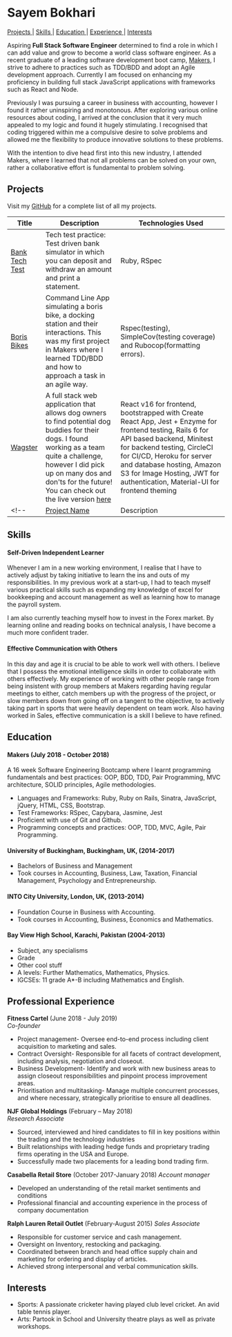 # Sayem Bokhari


[Projects ](#projects) |
[Skills ](#skills) |
[Education ](#education) |
[Experience ](#experience) |
[Interests ](#interests)



Aspiring **Full Stack Software Engineer** determined to find a role in which I can add value and grow to become a world class software engineer. As a recent graduate of a leading software development boot camp, [Makers](https://makers.tech/), I strive to adhere to practices such as TDD/BDD and adopt an Agile development approach. Currently I am focused on enhancing my proficiency in building full stack JavaScript applications with frameworks such as React and Node.

Previously I was pursuing a career in business with accounting, however I found it rather uninspiring and monotonous. After exploring various online resources about coding, I arrived at the conclusion that it very much appealed to my logic and found it hugely stimulating. I recognised that coding triggered within me a compulsive desire to solve problems and allowed me the flexibility to produce innovative solutions to these problems.

With the intention to dive head first into this new industry, I attended Makers, where I learned that not all problems can be solved on your own, rather a collaborative effort is fundamental to problem solving.


## Projects
Visit my [GitHub](_________________) for a complete list of all my projects.

| Title | Description | Technologies Used |
|--|--|--|
| [Bank Tech Test](https://github.com/Sayem995/Bank-Tech-Test) | Tech test practice: Test driven bank simulator in which you can deposit and withdraw an amount and print a statement.   | Ruby, RSpec |
| [Boris Bikes](https://github.com/Sayem995/BorisBikes2) | Command Line App simulating a boris bike, a docking station and their interactions. This was my first project in Makers where I learned TDD/BDD and how to approach a task in an agile way. | Rspec(testing), SimpleCov(testing coverage) and Rubocop(formatting errors). |
| [Wagster](https://github.com/Sayem995/wagster-api) | A full stack web application that allows dog owners to find potential dog buddies for their dogs. I found working as a team quite a challenge, however I did pick up on many dos and don'ts for the future! You can check out the live version [here](https://wagster.herokuapp.com)| React v16 for frontend, bootstrapped with Create React App, Jest + Enzyme for frontend testing, Rails 6 for API based backend, Minitest for backend testing, CircleCI for CI/CD, Heroku for server and database hosting, Amazon S3 for Image Hosting, JWT for authentication, Material-UI for frontend theming |
<!-- | [Project Name](https://github.com/) | Description | Stack | -->

## Skills

#### Self-Driven Independent Learner
Whenever I am in a new working environment, I realise that I have to actively adjust by taking initiative to learn the ins and outs of my responsibilities. In my previous work at a start-up, I had to teach myself various practical skills such as expanding my knowledge of excel for bookkeeping and account management as well as learning how to manage the payroll system.

I am also currently teaching myself how to invest in the Forex market. By learning online and reading books on technical analysis, I have become a much more confident trader.

#### Effective Communication with Others
 In this day and age it is crucial to be able to work well with others. I believe that I possess the emotional intelligence skills in order to collaborate with others effectively. My experience of working with other people range from being insistent with group members at Makers regarding having regular meetings to either, catch members up with the progress of the project, or slow members down from going off on a tangent to the objective, to actively taking part in sports that were heavily dependent on team work. Also having worked in Sales, effective communication is a skill I believe to have refined. 
## Education

#### Makers (July 2018 - October 2018)

A 16 week Software Engineering Bootcamp where I learnt programming fundamentals and best practices: OOP, BDD, TDD, Pair Programming, MVC architecture, SOLID principles, Agile methodologies.

- Languages and Frameworks: Ruby, Ruby on Rails, Sinatra, JavaScript, jQuery, HTML, CSS, Bootstrap.
- Test Frameworks: RSpec, Capybara, Jasmine, Jest
- Proficient with use of Git and Github.
- Programming concepts and practices: OOP, TDD, MVC, Agile, Pair Programming.


#### University of Buckingham, Buckingham, UK, (2014-2017)

- Bachelors of Business and Management
- Took courses in Accounting, Business, Law, Taxation, Financial Management, Psychology and Entrepreneurship.

#### INTO City University, London, UK, (2013-2014)

- Foundation Course in Business with Accounting.
- Took courses in Accounting, Business, Economics and Mathematics.


#### Bay View High School, Karachi, Pakistan (2004-2013)

- Subject, any specialisms
- Grade
- Other cool stuff
- A levels: Further Mathematics, Mathematics, Physics.
- IGCSEs: 11 grade A*-B including Mathematics and English.


## Professional Experience

**Fitness Cartel** (June 2018 - July 2019)    
*Co-founder*
- Project management- Oversee end-to-end process including client acquisition to marketing and sales.
- Contract Oversight- Responsible for all facets of contract development, including analysis, negotiation and closeout.
- Business Development- Identify and work with new business areas to assign closeout responsibilities and pinpoint process improvement areas.
- Prioritisation and multitasking- Manage multiple concurrent processes, and where necessary, strategically prioritise to ensure all deadlines.

**NJF Global Holdings** (February – May 2018)   
*Research Associate*
- Sourced, interviewed and hired candidates to fill in key positions within the trading and the technology industries
-	Built relationships with leading hedge funds and proprietary trading firms operating in the USA and Europe.
-	Successfully made two placements for a leading bond trading firm.

**Casabella Retail Store** (October 2017-January 2018)
*Account manager*                                               
-	Developed an understanding of the retail market sentiments and conditions
-	Professional financial and accounting experience in the process of company documentation

**Ralph Lauren Retail Outlet** (February-August 2015)
*Sales Associate*                                       
-	Responsible for customer service and cash management.
-	Oversight on Inventory, restocking and packaging.
-	Coordinated between branch and head office supply chain and marketing for ordering and display of articles.
-	Achieved strong interpersonal and verbal communication skills.





## Interests
- Sports: A passionate cricketer having played club level cricket. An avid table tennis player.
- Arts: Partook in School and University theatre plays as well as private workshops.
